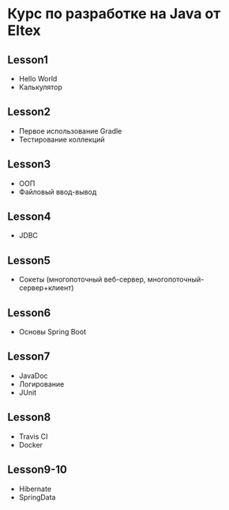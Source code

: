# Курс по разработке на Java от Eltex
## Lesson1
+ Hello World
+ Калькулятор
## Lesson2
+ Первое использование Gradle
+ Тестирование коллекций
## Lesson3
+ ООП
+ Файловый ввод-вывод
## Lesson4
+ JDBC
## Lesson5
+ Сокеты (многопоточный веб-сервер, многопоточный-сервер+клиент)
## Lesson6
+ Основы Spring Boot
## Lesson7
+ JavaDoc
+ Логирование
+ JUnit
## Lesson8
+ Travis CI
+ Docker
## Lesson9-10
+ Hibernate
+ SpringData

